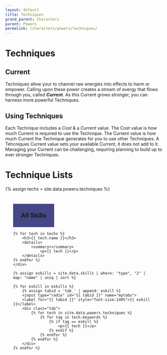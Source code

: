 ```yaml
---
layout: default
title: Techniques
grand_parent: Characters
parent: Powers
permalink: /characters/powers/techniques/
---
```


# Techniques


## Current
Techniques allow your to channel raw energies into effects to harm or empower.  Calling upon these power creates a stream of evergy that flows through you, called ***Current***.  As this Current grows stronger, you can harness more powerful Techniques.

## Using Techniques
Each Technique includes a *Cost* & a *Current* value.  The Cost value is how much Current is required to use the Technique.  The Current value is how much Current the Technique generates for you to use other Techniques.  A Tehcniques Current value sets your available Current, it does not add to it.  Managing your Current can be challenging, requiring planning to build up to ever stronger Techniques.



# Technique Lists

{% assign techs = site.data.powers.techniques %}

<div class="mytabs">
    <input type="radio" id="tab_all" name="mytabs" checked="checked">
    <label for="tab_all" style="font-size:140%">All Skills</label>
    <div class="tab">

    {% for tech in techs %}
        <h3>{{ tech.name }}</h3>
        <details>
            <summary></summary>
                <p>{{ tech }}</p>
        </details>
    {% endfor %}
    </div>

    {% assign eskills = site.data.skills | where: "type", "2" | map: "name" | uniq | sort %}

    {% for eskill in eskills %}
        {% assign tabid = 'tab_' | append: eskill %}
        <input type="radio" id="{{ tabid }}" name="mytabs">
        <label for="{{ tabid }}" style="font-size:140%">{{ eskill }}</label>
        <div class="tab">
            {% for tech in site.data.powers.techniques %}
                {% for tag in tech.keywords %}
                    {% if tag == eskill %}
                        <p>{{ tech }}</p>
                    {% endif %}
                {% endfor %}
            {% endfor %}
        </div>
    {% endfor %}
</div>


<style>
 
.mytabs {
    display: flex;
    flex-wrap: wrap;
    margin: 0px auto;
    padding: 25px;
}
.mytabs input[type="radio"] {
    display: none;
}

.mytabs label {
    padding: 25px;
    font-weight: bold;
}

.mytabs .tab {
    width: 100%;
    padding: 0px;
    order: 1;
    display: none;
}
.mytabs .tab h2 {
    font-size: 3em;
}

.mytabs input[type='radio']:checked + label + .tab {
    display: block;
}

.mytabs input[type="radio"]:checked + label {
    background: #444985;
}
</style>